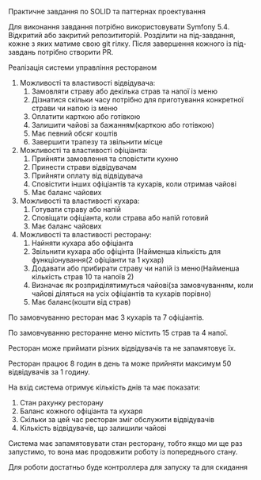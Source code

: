 Практичне завдання по  SOLID та паттернах проектування

Для виконання завдання потрібно використовувати Symfony 5.4. Відкритий або закритий репозититорій. Розділити на під-завдання, кожне з яких матиме свою git гілку. Після завершення кожного із під-завдань потрібно створити PR.

Реалізація системи управління рестораном

1. Можливості та властивості відвідувача:
    1. Замовляти страву або декілька страв та напої із меню
    2. Дізнатися скільки часу потрібно для приготування конкретної страви чи напою із меню
    3. Оплатити карткою або готівкою
    4. Залишити чайові за бажанням(карткою або готівкою)
    5. Має певний обсяг коштів
    6. Завершити трапезу та звільнити місце
2. Можливості та властивості офіціанта:
    1. Прийняти замовлення та сповістити кухню
    2. Принести страви відвідувачам
    3. Прийняти оплату від відвідувача
    4. Сповістити інших офіціантів та кухарів, коли отримав чайові
    5. Має баланс чайових
3. Можливості та властивості кухара:
    1. Готувати страву або напій
    2. Сповіщати офіціанта, коли страва або напій готовий
    3. Має баланс чайових
4. Можливості та властивості ресторану:
    1. Найняти кухара або офіціанта 
    2. Звільнити кухара або офіцінта (Найменша кількість для функціонування(2 офіціанти та 1 кухар)
    3. Додавати або прибирати страву чи напій із меню(Найменша кількість страв 10 та напоїв 2)
    4. Визначає як розприділятимуться чайові(за замовчуванням, коли чайові діляться на усіх офіціантів та кухарів порівно)
    5. Має баланс(кошти від страв)

По замовчуванню ресторан має 3 кухарів та 7 офіціантів. 

По замовчуванню ресторанне меню містить 15 страв та 4 напої.

Ресторан може приймати різних відвідувачів та не запамятовує їх. 

Ресторан працює 8 годин в день та може прийняти максимум 50 відвідувачів за 1 годину. 

На вхід система отримує кількість днів та має показати:

1. Cтан рахунку ресторану
2. Баланс кожного офіціанта та кухаря
3. Скільки за цей час ресторан зміг обслужити відвідувачів
4. Кількість відвідувачів, що залишили чайові

Система має запамятовувати стан ресторану, тобто якщо ми ще раз запустимо, то вона має продовжити роботу із попереднього стану. 

Для роботи достатньо буде контроллера для запуску та для скидання

